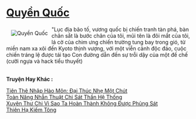 <a href="https://truyentiki.com/quyen-quoc.31717/" title="Quyền Quốc"><h1>Quyền Quốc</h1></a><div style="display:table"><img align="right" style="float: left; padding: 10px;" src="https://truyentiki.com/a/img/str/src/31717.jpg" alt="Quyền Quốc">"Lục địa bão tố, vương quốc bị chiến tranh tàn phá, bàn chân sắt là bước chân của tôi, mũi tên là đôi mắt của tôi, lá cờ của chim ưng chiến trường tung bay trong gió, từ miền nam xa xôi đến Kyoto thịnh vượng, với một viễn cảnh độc đáo, cuộc chiến tráng lệ được tái tạo Con đường dẫn đến sự trỗi dậy của một đế chế (cưỡi ngựa và hack tiểu thuyết)</div><p><br><b>Truyện Hay Khác :</b></p><a href="https://truyentiki.com/tien-the-nhap-hao-mon-dai-thuc-nhe-mot-chut.31716/" alt="Tiên Thê Nhập Hào Môn: Đại Thúc Nhẹ Một Chút">Tiên Thê Nhập Hào Môn: Đại Thúc Nhẹ Một Chút</a><br/><a href="https://www.plurk.com/p/numuqr" alt="Toàn Năng Nhẫn Thuật Chi Sát Thần Hệ Thống">Toàn Năng Nhẫn Thuật Chi Sát Thần Hệ Thống</a><br/><a href="https://github.com/nownovels/truyenhay/tree/master/truyenhay/30385/README.md" alt="Xuyên Thư Chi Vì Sao Ta Hoàn Thành Không Được Phủng Sát">Xuyên Thư Chi Vì Sao Ta Hoàn Thành Không Được Phủng Sát</a><br/><a href="https://github.com/nownovels/truyenhay/tree/master/truyenhay/30467/README.md" alt="Thiên Hạ Kiếm Tông">Thiên Hạ Kiếm Tông</a><br/>